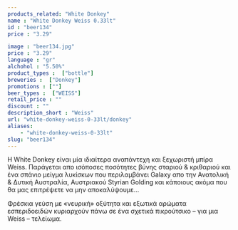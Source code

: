 ```yaml
---
products_related: "White Donkey"
name : "White Donkey Weiss 0.33lt"
id : "beer134"
price : "3.29"

image : "beer134.jpg"
price : "3.29"
language : "gr"
alchohol : "5.50%"
product_types :  ["bottle"]
breweries :  ["Donkey"]
promotions : [""]
beer_types :  ["WEISS"]
retail_price : ""
discount : ""
description_short : "Weiss"
url: "white-donkey-weiss-0-33lt/donkey"
aliases: 
    - "white-donkey-weiss-0-33lt"
slug: "beer134"
---
```


Η White Donkey είναι μία ιδιαίτερα αναπάντεχη και ξεχωριστή μπίρα Weiss. Παράγεται απο ισόποσες ποσότητες βύνης σταριού &amp; κριθαριού και ένα σπάνιο μείγμα λυκίσκων που περιλαμβάνει Galaxy απο την Ανατολική &amp; Δυτική Αυστραλία, Αυστριακού Styrian Golding και κάποιους ακόμα που θα μας επιτρέψετε να μην αποκαλύψουμε...

Φρέσκια γεύση με «νευρική» οξύτητα και εξωτικά αρώματα εσπεριδοειδών κυριαρχούν πάνω σε ένα σχετικά πικρούτσικο – για μια Weiss – τελείωμα.